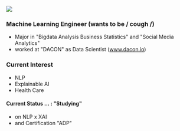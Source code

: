 <a href="https://hits.seeyoufarm.com"><img src="https://hits.seeyoufarm.com/api/count/incr/badge.svg?url=https%3A%2F%2Fgithub.com%2FJayHong99&count_bg=%2379C83D&title_bg=%23555555&icon=&icon_color=%23E7E7E7&title=hits&edge_flat=false"/></a>

### Machine Learning Engineer (wants to be / cough /)
- Major in "Bigdata Analysis Business Statistics" and "Social Media Analytics"
- worked at "DACON" as Data Scientist (www.dacon.io)

### Current Interest
- NLP
- Explainable AI
- Health Care



#### Current Status ... : "Studying"
- on NLP x XAI
- and Certification "ADP"
